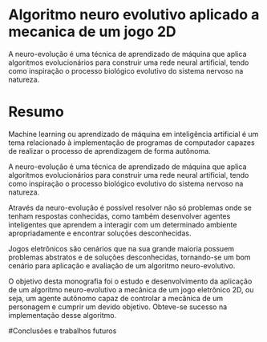 # Algoritmo neuro evolutivo aplicado a mecanica de um jogo 2D
A neuro-evolução é uma técnica de aprendizado de máquina que aplica algoritmos evolucionários para construir uma rede neural artificial, tendo como inspiração o processo biológico evolutivo do sistema nervoso na natureza.

# Resumo
Machine learning ou aprendizado de máquina em inteligência artificial é um tema relacionado à implementação de programas de computador capazes de realizar o processo de aprendizagem de forma autônoma.

A neuro-evolução é uma técnica de aprendizado de máquina que aplica algoritmos evolucionários para construir uma rede neural artificial, tendo como inspiração o processo biológico evolutivo do sistema nervoso na natureza.

Através da neuro-evolução é possível resolver não só problemas onde se tenham respostas conhecidas, como também desenvolver agentes inteligentes que aprendem a interagir com um determinado ambiente apropriadamente e encontrar soluções desconhecidas.

Jogos eletrônicos são cenários que na sua grande maioria possuem problemas abstratos e de soluções desconhecidas, tornando-se um bom cenário para aplicação e avaliação de um algoritmo neuro-evolutivo.

O objetivo desta monografia foi o estudo e desenvolvimento da aplicação de um algoritmo neuro-evolutivo a mecânica de um jogo eletrônico 2D, ou seja, um agente autônomo capaz de controlar a mecânica de um personagem e cumprir um devido objetivo. Obteve-se sucesso na implementação desse algoritmo.

#Conclusões e trabalhos futuros
